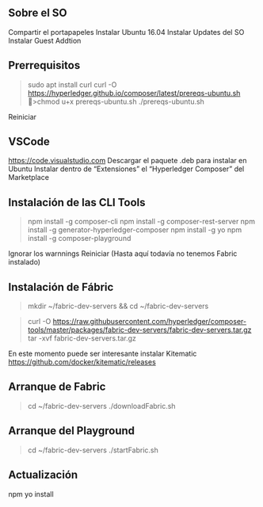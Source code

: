 Sobre el SO
------------
Compartir el portapapeles
Instalar Ubuntu 16.04
Instalar Updates del SO
Instalar Guest Addtion



Prerrequisitos
---------------
>sudo apt install curl
>curl -O https://hyperledger.github.io/composer/latest/prereqs-ubuntu.sh >chmod u+x prereqs-ubuntu.sh 
>./prereqs-ubuntu.sh 

Reiniciar

VSCode
------
https://code.visualstudio.com
Descargar el paquete .deb para instalar en Ubuntu
Instalar dentro de “Extensiones” el “Hyperledger Composer” del Marketplace

Instalación de las CLI Tools
----------------------------

>npm install -g composer-cli 
>npm install -g composer-rest-server 
>npm install -g generator-hyperledger-composer 
>npm install -g yo 
>npm install -g composer-playground 

Ignorar los warnnings
Reiniciar (Hasta aquí todavía no tenemos Fabric instalado)

Instalación de Fábric
---------------------

>mkdir ~/fabric-dev-servers && cd ~/fabric-dev-servers 

>curl -O https://raw.githubusercontent.com/hyperledger/composer-tools/master/packages/fabric-dev-servers/fabric-dev-servers.tar.gz 
>tar -xvf fabric-dev-servers.tar.gz

En este momento puede ser interesante instalar Kitematic
https://github.com/docker/kitematic/releases

Arranque de Fabric
------------------
>cd ~/fabric-dev-servers 
>./downloadFabric.sh

Arranque del Playground
-----------------------
>cd ~/fabric-dev-servers 
>./startFabric.sh 



Actualización
---------------
npm yo install

